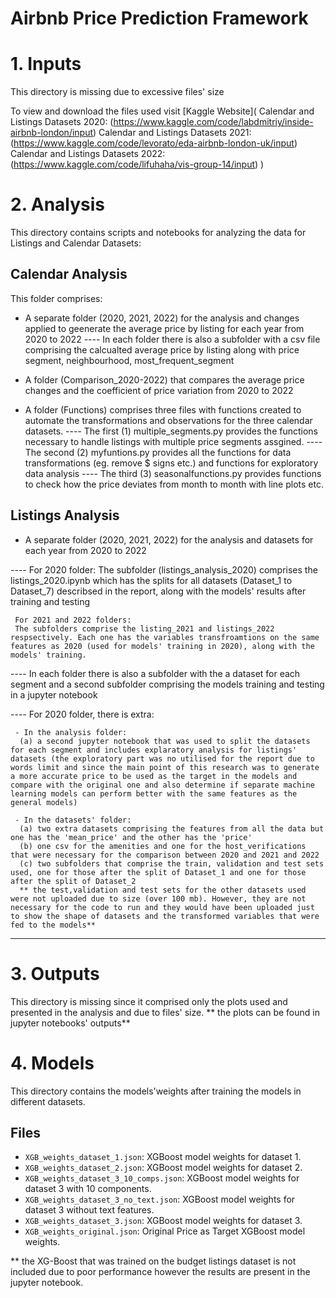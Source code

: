 # Airbnb Price Prediction Framework


# 1. Inputs

This directory is missing due to excessive files' size 

To view and download the files used visit [Kaggle Website](
    Calendar and Listings Datasets 2020: (https://www.kaggle.com/code/labdmitriy/inside-airbnb-london/input)
    Calendar and Listings Datasets 2021:(https://www.kaggle.com/code/levorato/eda-airbnb-london-uk/input)
    Calendar and Listings Datasets 2022:(https://www.kaggle.com/code/lifuhaha/vis-group-14/input)
)

# 2. Analysis

This directory contains scripts and notebooks for analyzing the data for Listings and Calendar Datasets:

## Calendar Analysis

This folder comprises:

- A separate folder (2020, 2021, 2022) for the analysis and changes applied to geenerate the average price by listing for each year from 2020 to 2022 
---- In each folder there is also a subfolder with a csv file comprising the calcualted average price by listing along with price segment, neighbourhood, most_frequent_segment 

- A folder (Comparison_2020-2022) that compares the average price changes and the coefficient of price variation from 2020 to 2022

- A folder (Functions) comprises three files with functions created to automate the transformations and observations for the three calendar datasets. 
---- The first (1) multiple_segments.py provides the functions necessary to handle listings with multiple price segments assgined. 
---- The second (2) myfuntions.py provides all the functions for data transformations (eg. remove $ signs etc.) and functions for exploratory data analysis
---- The third (3) seasonalfunctions.py provides functions to check how the price deviates from month to month with line plots etc.

## Listings Analysis

- A separate folder (2020, 2021, 2022) for the analysis and datasets for each year from 2020 to 2022 

---- For 2020 folder:
     The subfolder (listings_analysis_2020) comprises the listings_2020.ipynb which has the splits for all datasets (Dataset_1 to Dataset_7) describsed in the report, along with the models' results after training and testing 

     For 2021 and 2022 folders:
     The subfolders comprise the listing_2021 and listings_2022 respsectively. Each one has the variables transfroamtions on the same features as 2020 (used for models' training in 2020), along with the models' training.

---- In each folder there is also a subfolder with the a dataset for each segment and a second subfolder comprising the models training and testing in a jupyter notebook

---- For 2020 folder, there is extra:

     - In the analysis folder:
      (a) a second jupyter notebook that was used to split the datasets for each segment and includes explaratory analysis for listings' datasets (the exploratory part was no utilised for the report due to words limit and since the main point of this research was to generate a more accurate price to be used as the target in the models and compare with the original one and also determine if separate machine learning models can perform better with the same features as the general models)

     - In the datasets' folder:
      (a) two extra datasets comprising the features from all the data but one has the 'mean_price' and the other has the 'price'
      (b) one csv for the amenities and one for the host_verifications that were necessary for the comparison between 2020 and 2021 and 2022
      (c) two subfolders that comprise the train, validation and test sets used, one for those after the split of Dataset_1 and one for those after the split of Dataset_2
      ** the test,validation and test sets for the other datasets used were not uploaded due to size (over 100 mb). However, they are not necessary for the code to run and they would have been uploaded just to show the shape of datasets and the transformed variables that were fed to the models**
---- 

# 3. Outputs 

This directory is missing since it comprised only the plots used and presented in the analysis and due to files' size. ** the plots can be found in jupyter notebooks' outputs**

# 4. Models

This directory contains the models'weights after training the models in different datasets.

## Files
- `XGB_weights_dataset_1.json`: XGBoost model weights for dataset 1.
- `XGB_weights_dataset_2.json`: XGBoost model weights for dataset 2.
- `XGB_weights_dataset_3_10_comps.json`: XGBoost model weights for dataset 3 with 10 components.
- `XGB_weights_dataset_3_no_text.json`: XGBoost model weights for dataset 3 without text features.
- `XGB_weights_dataset_3.json`: XGBoost model weights for dataset 3.
- `XGB_weights_original.json`: Original Price as Target XGBoost model weights.

** the XG-Boost that was trained on the budget listings dataset is not included due to poor performance however the results are present in the jupyter notebook.
